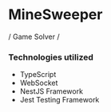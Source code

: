 # MineSweeper
/ Game Solver /

### Technologies utilized

* TypeScript
* WebSocket
* NestJS Framework
* Jest Testing Framework
